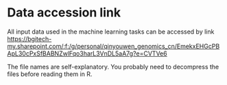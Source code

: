 # Data accession link
All input data used in the machine learning tasks can be accessed by link https://bgitech-my.sharepoint.com/:f:/g/personal/qinyouwen_genomics_cn/EmekxEHGcPBApL30cPxSfBABNZwlFqo3harL3VnDL5aA7g?e=CVTVe6

The file names are self-explanatory.
You probably need to decompress the files before reading them in R.
